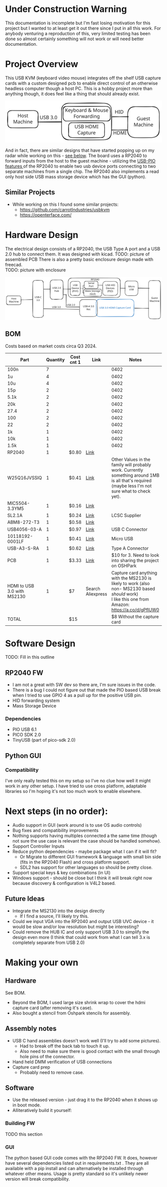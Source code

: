 # Under Construction Warning
This documentation is incomplete but I'm fast losing motivation for this project but I wanted to at least get it out there since I put in all this work. For anybody venturing a reproduction of this, very limited testing has been done so almost certainly something will not work or will need better documentation. 
# Project Overview
This USB KVM (keyboard video mouse) integrates off the shelf USB capture cards with a custom designed pcb to enable direct control of an otherwise headless computer though a host PC.  This is a hobby project more than anything though, it does feel like a thing that should already exist.

![](HighLevelDiagram.excalidraw.svg)

And in fact, there are similar designs that have started popping up on my radar while working on this - [see below](#Similar%20Projects). 
The board uses a RP2040 to forward inputs from the host to the guest machine - utilizing the [USB-PIO features ](https://github.com/sekigon-gonnoc/Pico-PIO-USB)of the RP2040 to enable two usb device ports connecting to two separate machines from a single chip.  The RP2040 also implements a read only host side USB mass storage device which has the GUI (python). 
## Similar Projects
- While working on this I found some similar projects:
    - https://github.com/carrotIndustries/usbkvm
    - https://openterface.com/

# Hardware Design
The electrical design consists of a RP2040, the USB Type A port and a USB 2.0 hub to connect them. It was designed with kicad.
TODO: picture of assembled PCB
There is also a pretty basic enclosure design made with freecad.  
TODO: picture with enclosure

![](HWDiagram.excalidraw.svg)

## BOM
Costs based on market costs circa Q3 2024.

| Part                        | Quantity | Cost cnt 1 | Link                                                                          | Notes                                                                                                                                                 |
| --------------------------- | -------- | ---------- | ----------------------------------------------------------------------------- | ----------------------------------------------------------------------------------------------------------------------------------------------------- |
| 100n                        | 7        |            |                                                                               | 0402                                                                                                                                                  |
| 1u                          | 4        |            |                                                                               | 0402                                                                                                                                                  |
| 10u                         | 4        |            |                                                                               | 0402                                                                                                                                                  |
| 15p                         | 2        |            |                                                                               | 0402                                                                                                                                                  |
| 5.1k                        | 2        |            |                                                                               | 0402                                                                                                                                                  |
| 20k                         | 2        |            |                                                                               | 0402                                                                                                                                                  |
| 27.4                        | 2        |            |                                                                               | 0402                                                                                                                                                  |
| 100                         | 2        |            |                                                                               | 0402                                                                                                                                                  |
| 22                          | 2        |            |                                                                               | 0402                                                                                                                                                  |
| 1k                          | 1        |            |                                                                               | 0402                                                                                                                                                  |
| 10k                         | 1        |            |                                                                               | 0402                                                                                                                                                  |
| 1.5k                        | 1        |            |                                                                               | 0402                                                                                                                                                  |
| RP2040                      | 1        | $0.80      | [Link](https://mou.sr/3LW0tBj)                                                |                                                                                                                                                       |
| W25Q16JVSSIQ                | 1        | $0.41      | [Link](https://www.mouser.com/ProductDetail/454-W25Q16JVSSIQ)                 | Other Values in the family will probably work.  Currently something around 1MB is all that's required (maybe less I'm not sure what to check yet).    |
| MIC5504-3.3YM5              | 1        | $0.16      | [Link](https://www.mouser.com/ProductDetail/998-MIC5504-3.3YM5TR)             |                                                                                                                                                       |
| SL2.1A                      | 1        | $0.24      | [Link](https://www.lcsc.com/product-detail/USB_CoreChips-SL2-1A_C192893.html) | LCSC Supplier                                                                                                                                         |
| ABM8-272-T3                 | 1        | $0.58      | [Link](https://www.mouser.com/ProductDetail/815-ABM8-272-T3)                  |                                                                                                                                                       |
| USB4056-03-A                | 1        | $0.97      | [Link](https://www.mouser.com/ProductDetail/640-USB4056-03-A)                 | USB C Connector                                                                                                                                       |
| 10118192-0001LF             | 1        | $0.41      | [Link](https://www.mouser.com/ProductDetail/649-10118192-0001LF)              | Micro USB                                                                                                                                             |
| USB-A3-S-RA                 | 1        | $0.62      | [Link](https://www.mouser.com/ProductDetail/737-USB-A3-S-RA)                  | Type A Connector                                                                                                                                      |
| PCB                         | 1        | $3.33      | [Link](https://oshpark.com/)                                                  | $10 for 3.  Need to look into sharing the project on OSHPark                                                                                          |
| HDMI to USB 3.0 with MS2130 | 1        | $7         | Search  Aliexpress                                                            | Capture card anything with the MS2130 is likely to work (also non- MS2130 based *should* work)<br>I like this one from Amazon: https://a.co/d/gPflUW0 |
| TOTAL                       |          | $15        |                                                                               | $8 Without the capture card                                                                                                                           |


# Software Design
TODO: Fill in this outline
## RP2040 FW
- I am not a great with SW dev so there are, I'm sure issues in the code. 
- There is a bug I could not figure out that made the PIO based USB break when I tried to use GPIO 4 as a pull up for the positive USB pin. 
- HID forwarding system
- Mass Storage Device
### Dependencies
- PIO USB 6.1
- PICO SDK 2.0
- TinyUSB (part of pico-sdk 2.0)

## Python GUI 

### Compatibility
I've only really tested this on my setup so I've no clue how well it might work in any other setup.  I have tried to use cross platform, adaptable libraries so I'm hoping it's not too much work to enable elsewhere. 

# Next steps (in no order):
- Audio support in GUI (work around is to use OS audio controls)
- Bug fixes and compatibility improvements
- Nothing supports having multiples connected a the same time (though not sure the use case is relevant the case should be handled somehow). 
- Support Controller Inputs
- Reduce python dependencies - maybe package what I can if it will fit?
    - Or Migrate to different GUI framework & language with small bin side (fits in the RP2040 Flash) and cross platform support.
    - SDL2 has support for other languages so should be pretty close. 
- Support special keys & key combinations (in UI)
- Windows support - should be close but I think it will break right now because discovery & configuration is V4L2 based.
## Future Ideas
- Integrate the MS2130 into the design directly
    - If I find a source, I'll likely try this.
- Could we input VGA into the RP2040 and output USB UVC device - it would be slow and/or low resolution but might be interesting? 
- Could remove the HUB IC and only support USB 3.0 to simplify the design even more (I think that could work from what I can tell 3.x is completely separate from USB 2.0)
# Making your own

## Hardware
See BOM.

- Beyond the BOM, I used large size shrink wrap to cover the hdmi capture card (after removing it's case).
- Also bought a stencil from Oshpark stencils for assembly. 
## Assembly notes
- USB C hand assemblies doesn't work well (I'll try to add some pictures).
    - Had to break off the back tab to touch it up.
    - Also need to make sure there is good contact with the small through hole pins of the connector. 
- Hand held DMM verification of USB connections 
- Capture card prep
    - Probably need to remove case. 

## Software 
- Use the released version - just drag it to the RP2040 when it shows up in boot mode.
- Alliteratively build it yourself:
### Building FW
TODO this section

### GUI 
The python based GUI code comes with the RP2040 FW.  It does, however have several dependencies listed out in requirements.txt .  They are all available with a pip install and can alternatively be installed through whatever other means.  Usage is pretty standard so it's unlikely newer version will break compatibility.  